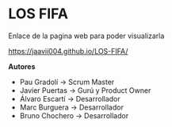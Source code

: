 # LOS FIFA

Enlace de la pagina web para poder visualizarla

https://jaavii004.github.io/LOS-FIFA/

**Autores**

- Pau Gradolí -> Scrum Master
- Javier Puertas -> Gurú y Product Owner
- Álvaro Escartí -> Desarrollador
- Marc Burguera -> Desarrollador
- Bruno Chochero -> Desarrollador
